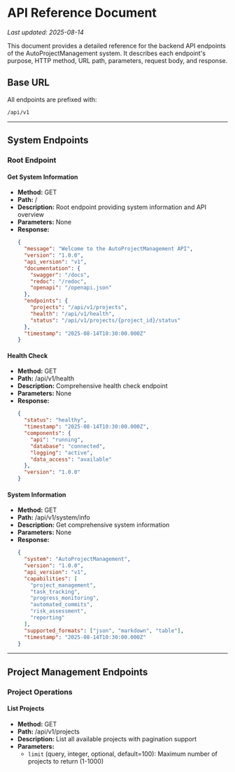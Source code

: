 # API Reference Document

*Last updated: 2025-08-14*

This document provides a detailed reference for the backend API endpoints of the AutoProjectManagement system. It describes each endpoint's purpose, HTTP method, URL path, parameters, request body, and response.

## Base URL

All endpoints are prefixed with:

```
/api/v1
```

---

## System Endpoints

### Root Endpoint

#### Get System Information
- **Method:** GET
- **Path:** /
- **Description:** Root endpoint providing system information and API overview
- **Parameters:** None
- **Response:** 
  ```json
  {
    "message": "Welcome to the AutoProjectManagement API",
    "version": "1.0.0",
    "api_version": "v1",
    "documentation": {
      "swagger": "/docs",
      "redoc": "/redoc",
      "openapi": "/openapi.json"
    },
    "endpoints": {
      "projects": "/api/v1/projects",
      "health": "/api/v1/health",
      "status": "/api/v1/projects/{project_id}/status"
    },
    "timestamp": "2025-08-14T10:30:00.000Z"
  }
  ```

#### Health Check
- **Method:** GET
- **Path:** /api/v1/health
- **Description:** Comprehensive health check endpoint
- **Parameters:** None
- **Response:** 
  ```json
  {
    "status": "healthy",
    "timestamp": "2025-08-14T10:30:00.000Z",
    "components": {
      "api": "running",
      "database": "connected",
      "logging": "active",
      "data_access": "available"
    },
    "version": "1.0.0"
  }
  ```

#### System Information
- **Method:** GET
- **Path:** /api/v1/system/info
- **Description:** Get comprehensive system information
- **Parameters:** None
- **Response:** 
  ```json
  {
    "system": "AutoProjectManagement",
    "version": "1.0.0",
    "api_version": "v1",
    "capabilities": [
      "project_management",
      "task_tracking",
      "progress_monitoring",
      "automated_commits",
      "risk_assessment",
      "reporting"
    ],
    "supported_formats": ["json", "markdown", "table"],
    "timestamp": "2025-08-14T10:30:00.000Z"
  }
  ```

---

## Project Management Endpoints

### Project Operations

#### List Projects
- **Method:** GET
- **Path:** /api/v1/projects
- **Description:** List all available projects with pagination support
- **Parameters:**
  - `limit` (query, integer, optional, default=100): Maximum number of projects to return (1-1000)
